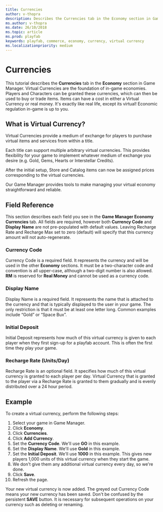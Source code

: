 ```yaml
---
title: Currencies
author: v-thopra
description: Describes the Currencies tab in the Economy section in Game Manager, and how to configure Virtual Currency.
ms.author: v-thopra
ms.date: 26/10/2018
ms.topic: article
ms.prod: playfab
keywords: playfab, commerce, economy, currency, virtual currency
ms.localizationpriority: medium
---
```


# Currencies

This tutorial describes the **Currencies** tab in the **Economy** section in Game Manager. Virtual Currencies are the foundation of in-game economies. Players and Characters can be granted these currencies, which can then be used to buy or trade items. Items can have a cost in either a Virtual Currency or real money. It's exactly like real life, except its virtual! Economic regulation in-game is up to you.

## What is Virtual Currency?

Virtual Currencies provide a medium of exchange for players to purchase virtual items and services from within a title.

Each title can support multiple arbitrary virtual currencies. This provides flexibility for your game to implement whatever medium of exchange you desire (e.g. Gold, Gems, Hearts or Interstellar Credits).

After the initial setup, Store and Catalog items can now be assigned prices corresponding to the virtual currencies.

Our Game Manager provides tools to make managing your virtual economy straightforward and reliable.

## Field Reference

This section describes each field you see in the **Game Manager Economy Currencies** tab. All fields are required, however both **Currency Code** and **Display Name** are not pre-populated with default values. Leaving Recharge Rate and Recharge Max set to zero (default) will specify that this currency amount will not auto-regenerate.

### Currency Code

Currency Code is a required field. It represents the currency and will be used in the other **Economy** sections. It must be a two-character code and convention is all upper-case, although a two-digit number is also allowed. **RM** is reserved for **Real Money** and cannot be used as a currency code.

### Display Name

Display Name is a required field. It represents the name that is attached to the currency and that is typically displayed to the user in your game. The only restriction is that it must be at least one letter long. Common examples include “Gold” or “Space Bux”.

### Initial Deposit

Initial Deposit represents how much of this virtual currency is given to each player when they first sign-up for a playfab account. This is often the first time they play your game.

### Recharge Rate (Units/Day)

Recharge Rate is an optional field. It specifies how much of this virtual currency is granted to each player per day. Virtual Currency that is granted to the player via a Recharge Rate is granted to them gradually and is evenly distributed over a 24 hour period.

## Example

To create a virtual currency, perform the following steps:

1. Select your game in Game Manager.
2. Click **Economy**.
3. Click **Currencies**.
4. Click **Add Currency**.
5. Set the **Currency Code**. We'll use **GO** in this example.
6. Set the **Display Name**. We'll use **Gold** in this example.
7. Set the **Initial Deposit**. We'll use **1000** in this example. This gives new players 1,000 units of this virtual currency when they start the game.
8. We don't give them any additional virtual currency every day, so we're done.
9. Click **Save**.
10. Refresh the page.

Your new virtual currency is now added. The greyed out Currency Code means your new currency has been saved. Don't be confused by the persistent **SAVE** button. It is necessary for subsequent operations on your currency such as deleting or renaming.
